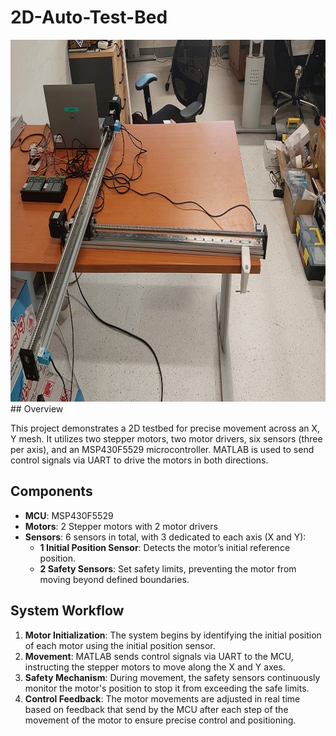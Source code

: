 # 2D-Auto-Test-Bed
<img src="/System Setup/system setup.jpg" width="1029" height="579">
## Overview

This project demonstrates a 2D testbed for precise movement across an X, Y mesh. It utilizes two stepper motors, two motor drivers, six sensors (three per axis), and an MSP430F5529 microcontroller. MATLAB is used to send control signals via UART to drive the motors in both directions.

## Components

- **MCU**: MSP430F5529
- **Motors**: 2 Stepper motors with 2 motor drivers
- **Sensors**: 6 sensors in total, with 3 dedicated to each axis (X and Y):
  - **1 Initial Position Sensor**: Detects the motor’s initial reference position.
  - **2 Safety Sensors**: Set safety limits, preventing the motor from moving beyond defined boundaries.
  
## System Workflow

1. **Motor Initialization**: The system begins by identifying the initial position of each motor using the initial position sensor.
2. **Movement**: MATLAB sends control signals via UART to the MCU, instructing the stepper motors to move along the X and Y axes.
3. **Safety Mechanism**: During movement, the safety sensors continuously monitor the motor's position to stop it from exceeding the safe limits.
4. **Control Feedback**: The motor movements are adjusted in real time based on feedback that send by the MCU after each step of the movement of the motor to ensure precise control and positioning.


